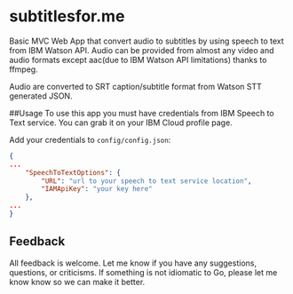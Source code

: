 # subtitlesfor.me 

Basic MVC Web App that convert audio to subtitles by using speech to text from IBM Watson API.
Audio can be provided from almost any video and audio formats except aac(due to IBM Watson API limitations)
thanks to ffmpeg.

Audio are converted to SRT caption/subtitle format from Watson STT generated JSON.

##Usage
To use this app you must have credentials from IBM Speech to Text service.
You can grab it on your IBM Cloud profile page.
 
Add your credentials to `config/config.json`:

~~~ json
{
...
    "SpeechToTextOptions": {
        "URL": "url to your speech to text service location",
        "IAMApiKey": "your key here"
    },
...
}
~~~

## Feedback

All feedback is welcome. Let me know if you have any suggestions, questions, or criticisms. 
If something is not idiomatic to Go, please let me know know so we can make it better.
